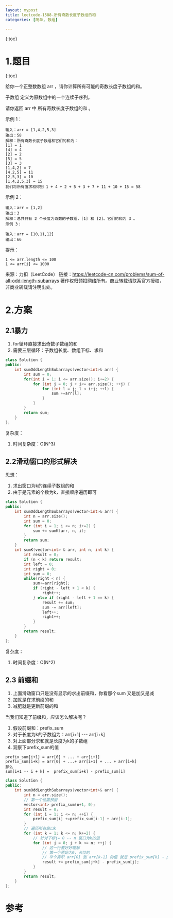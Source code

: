 ```yaml
---
layout: mypost
title: leetcode-1588-所有奇数长度子数组的和
categories: [简单, 数组]

---
```


{:toc}

# 1.题目

{:toc}

给你一个正整数数组 arr ，请你计算所有可能的奇数长度子数组的和。

子数组 定义为原数组中的一个连续子序列。

请你返回 arr 中 所有奇数长度子数组的和 。

示例 1：

```
输入：arr = [1,4,2,5,3]
输出：58
解释：所有奇数长度子数组和它们的和为：
[1] = 1
[4] = 4
[2] = 2
[5] = 5
[3] = 3
[1,4,2] = 7
[4,2,5] = 11
[2,5,3] = 10
[1,4,2,5,3] = 15
我们将所有值求和得到 1 + 4 + 2 + 5 + 3 + 7 + 11 + 10 + 15 = 58
```

示例 2：

```
输入：arr = [1,2]
输出：3
解释：总共只有 2 个长度为奇数的子数组，[1] 和 [2]。它们的和为 3 。
示例 3：

输入：arr = [10,11,12]
输出：66
```

提示：

```
1 <= arr.length <= 100
1 <= arr[i] <= 1000
```

来源：力扣（LeetCode）
链接：https://leetcode-cn.com/problems/sum-of-all-odd-length-subarrays
著作权归领扣网络所有。商业转载请联系官方授权，非商业转载请注明出处。

# 2.方案

## 2.1暴力

1. for循环直接求出奇数子数组的和
2. 需要三层循环：子数组长度、数组下标、求和

```cpp
class Solution {
public:
    int sumOddLengthSubarrays(vector<int>& arr) {
        int sum = 0;
        for(int i = 1; i <= arr.size(); i+=2) {
            for (int j = 0; j + i<= arr.size(); ++j) {
                for (int l = j; l < i+j; ++l) {
                    sum +=arr[l];
                }
            }
        }
        return sum;
    }
};
```

复杂度：
1. 时间复杂度：O(N^3)

## 2.2滑动窗口的形式解决

思想：
1. 求出窗口为k的连续子数组的和
2. 由于是元素的个数为k，直接顺序遍历即可

```cpp
class Solution {
public:
    int sumOddLengthSubarrays(vector<int>& arr) {
        int n = arr.size();
        int sum = 0;
        for (int i = 1; i <= n; i+=2) {
            sum += sumK(arr, n, i);
        }
        return sum;
    }
    int sumK(vector<int> & arr, int n, int k) {
        int result = 0;
        if (n < k) return result;
        int left = 0;
        int right = 0;
        int sum = 0;
        while(right < n) {
            sum+=arr[right];
            if (right - left + 1 < k) {
                right++;
            } else if (right - left + 1 == k) {
                result += sum;
                sum -= arr[left];
                left++;
                right++;
            }
        }
        return result;
    }
};
```

复杂度：
1. 时间复杂度：O(N^2)

## 2.3 前缀和

1. 上面滑动窗口只是没有显示的求出前缀和，你看那个sum 又是加又是减
2. 加就是在求前缀的和
3. 减肥就是更新前缀的和

当我们知道了前缀和，应该怎么解决呢？

1. 假设前缀和：prefix_sum
2. 对于长度为k的子数组为：arr[i+1] --- arr[i+k]
3. 对上面部分求和就是长度为k的子数组
4. 观察下prefix_sum的值

```
prefix_sum[i+1] = arr[0] + ... + arr[i+1]
prefix_sum[i+k] = arr[0] + ...+ arr[i+1] + ... + arr[i+k]
那么
sum[i+1 -- i + k] =  prefix_sum[i+k] - prefix_sum[i]
```

```cpp
class Solution {
public:
    int sumOddLengthSubarrays(vector<int>& arr) {
        int n = arr.size();
        // 第一个位置预留
        vector<int> prefix_sum(n+1, 0);
        int result = 0;
        for (int i = 1; i <= n; ++i) {
            prefix_sum[i] +=prefix_sum[i-1] + arr[i-1];
        }
        // 遍历所有窗口k
        for (int k = 1; k <= n; k+=2) {
            // 针对下标j= 0 -- n 窗口为k的值
            for (int j = 0; j + k <= n; ++j) {
                // 这一行要好好理解
                // 第一个原始为0，占位的
                // 举个离职 arr[0] 到 arr[k-1] 的值 就是 prefix_sum[k] - prefix_sum[0]
                result += prefix_sum[j+k] - prefix_sum[j];
            }
        }
        return result;
    }
};
```

# 参考
